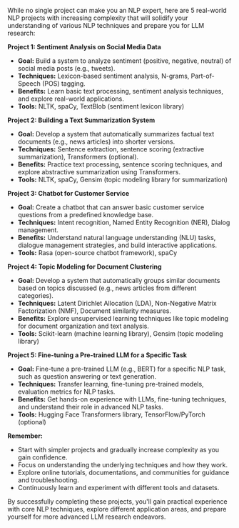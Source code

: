 While no single project can make you an NLP expert, here are 5 real-world NLP projects with increasing complexity that will solidify your understanding of various NLP techniques and prepare you for LLM research:

**Project 1: Sentiment Analysis on Social Media Data**

- **Goal:** Build a system to analyze sentiment (positive, negative, neutral) of social media posts (e.g., tweets).
- **Techniques:** Lexicon-based sentiment analysis, N-grams, Part-of-Speech (POS) tagging.
- **Benefits:** Learn basic text processing, sentiment analysis techniques, and explore real-world applications.
- **Tools:** NLTK, spaCy, TextBlob (sentiment lexicon library)

**Project 2: Building a Text Summarization System**

- **Goal:** Develop a system that automatically summarizes factual text documents (e.g., news articles) into shorter versions.
- **Techniques:** Sentence extraction, sentence scoring (extractive summarization), Transformers (optional).
- **Benefits:** Practice text processing, sentence scoring techniques, and explore abstractive summarization using Transformers.
- **Tools:** NLTK, spaCy, Gensim (topic modeling library for summarization)

**Project 3: Chatbot for Customer Service**

- **Goal:** Create a chatbot that can answer basic customer service questions from a predefined knowledge base.
- **Techniques:** Intent recognition, Named Entity Recognition (NER), Dialog management.
- **Benefits:** Understand natural language understanding (NLU) tasks, dialogue management strategies, and build interactive applications.
- **Tools:** Rasa (open-source chatbot framework), spaCy

**Project 4: Topic Modeling for Document Clustering**

- **Goal:** Develop a system that automatically groups similar documents based on topics discussed (e.g., news articles from different categories).
- **Techniques:** Latent Dirichlet Allocation (LDA), Non-Negative Matrix Factorization (NMF), Document similarity measures.
- **Benefits:** Explore unsupervised learning techniques like topic modeling for document organization and text analysis.
- **Tools:** Scikit-learn (machine learning library), Gensim (topic modeling library)

**Project 5: Fine-tuning a Pre-trained LLM for a Specific Task**

- **Goal:** Fine-tune a pre-trained LLM (e.g., BERT) for a specific NLP task, such as question answering or text generation.
- **Techniques:** Transfer learning, fine-tuning pre-trained models, evaluation metrics for NLP tasks.
- **Benefits:** Get hands-on experience with LLMs, fine-tuning techniques, and understand their role in advanced NLP tasks.
- **Tools:** Hugging Face Transformers library, TensorFlow/PyTorch (optional)

**Remember:**

- Start with simpler projects and gradually increase complexity as you gain confidence.
- Focus on understanding the underlying techniques and how they work.
- Explore online tutorials, documentations, and communities for guidance and troubleshooting.
- Continuously learn and experiment with different tools and datasets.

By successfully completing these projects, you'll gain practical experience with core NLP techniques, explore different application areas, and prepare yourself for more advanced LLM research endeavors.